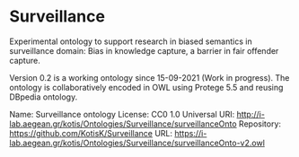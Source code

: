 # Surveillance
Experimental ontology to support research in biased semantics in surveillance domain: Bias in knowledge capture, a barrier in fair offender capture.

Version 0.2 is a working ontology since 15-09-2021 (Work in progress). The ontology is collaboratively encoded in OWL using Protege 5.5 and reusing DBpedia ontology.

Name: Surveillance ontology
License: CC0 1.0 Universal
URI: http://i-lab.aegean.gr/kotis/Ontologies/Surveillance/surveillanceOnto
Repository: https://github.com/KotisK/Surveillance
URL: https://i-lab.aegean.gr/kotis/Ontologies/Surveillance/surveillanceOnto-v2.owl
